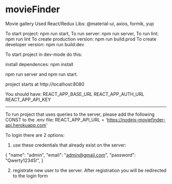# movieFinder

Movie gallery
Used React/Redux
Libs: @material-ui, axios, formik, yup

To start project: npm run start,
To run server: npm run server,
To run lint: npm run lint
To create production version: npm run build:prod
To create developer version: npm run build:dev

To start project in dev-mode do this:

install dependences:
npm install

npm run server and npm run start.

project starts at http://localhost:8080

You should have:
REACT_APP_BASE_URL
REACT_APP_AUTH_URL
REACT_APP_API_KEY

----------------------------------------
To run project that uses queries to the server, please add the following CONST to the .env file:
REACT_APP_API_URL = 'https://nodejs-moviefinder-api.herokuapp.com'

To login there are 2 options: 
1) use these credentials that already exist on the server:

{
"name": "admin",
"email": "admin@gmail.com",
"password": "Qwerty12345!",
}

2) registrate new user to the server. After registration you will be redirected to the login form